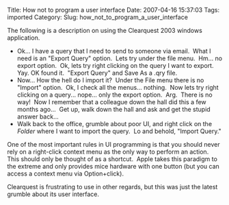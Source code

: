 Title: How not to program a user interface
Date: 2007-04-16 15:37:03
Tags: imported
Category: 
Slug: how_not_to_program_a_user_interface

The following is a description on using the Clearquest 2003 windows application.
<ul>
	<li>Ok... I have a query that I need to send to someone via email.  What I need is an "Export Query" option.  Lets try under the file menu.  Hm... no export option.  Ok, lets try right clicking on the query I want to export.  Yay. OK found it.  "Export Query" and Save As a .qry file.</li>
	<li>Now... How the hell do I import it?  Under the File menu there is no "Import" option.  Ok, I check all the menus... nothing.  Now lets try right clicking on a query... nope... only the export option.  Arg.  There is no way!  Now I remember that a colleague down the hall did this a few months ago...  Get up, walk down the hall and ask and get the stupid answer back...</li>
	<li>Walk back to the office, grumble about poor UI, and right click on the <em>Folder</em> where I want to import the query.  Lo and behold, "Import Query."</li>
</ul>
One of the most important rules in UI programming is that you should never rely on a right-click context menu as the only way to perform an action.  This should only be thought of as a shortcut.  Apple takes this paradigm to the extreme and only provides mice hardware with one button (but you can access a context menu via Option+click).

Clearquest is frustrating to use in other regards, but this was just the latest grumble about its user interface.
